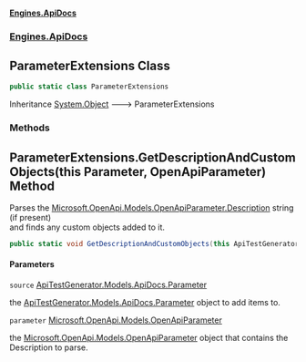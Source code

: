 #### [Engines.ApiDocs](Engines.ApiDocs.md 'Engines.ApiDocs')
### [Engines.ApiDocs](Engines.ApiDocs.md#Engines.ApiDocs 'Engines.ApiDocs')

## ParameterExtensions Class

```csharp
public static class ParameterExtensions
```

Inheritance [System.Object](https://docs.microsoft.com/en-us/dotnet/api/System.Object 'System.Object') &#129106; ParameterExtensions
### Methods

<a name='Engines.ApiDocs.ParameterExtensions.GetDescriptionAndCustomObjects(thisApiTestGenerator.Models.ApiDocs.Parameter,Microsoft.OpenApi.Models.OpenApiParameter)'></a>

## ParameterExtensions.GetDescriptionAndCustomObjects(this Parameter, OpenApiParameter) Method

Parses the [Microsoft.OpenApi.Models.OpenApiParameter.Description](https://docs.microsoft.com/en-us/dotnet/api/Microsoft.OpenApi.Models.OpenApiParameter.Description 'Microsoft.OpenApi.Models.OpenApiParameter.Description') string (if present)  
and finds any custom objects added to it.

```csharp
public static void GetDescriptionAndCustomObjects(this ApiTestGenerator.Models.ApiDocs.Parameter source, Microsoft.OpenApi.Models.OpenApiParameter parameter);
```
#### Parameters

<a name='Engines.ApiDocs.ParameterExtensions.GetDescriptionAndCustomObjects(thisApiTestGenerator.Models.ApiDocs.Parameter,Microsoft.OpenApi.Models.OpenApiParameter).source'></a>

`source` [ApiTestGenerator.Models.ApiDocs.Parameter](https://docs.microsoft.com/en-us/dotnet/api/ApiTestGenerator.Models.ApiDocs.Parameter 'ApiTestGenerator.Models.ApiDocs.Parameter')

the [ApiTestGenerator.Models.ApiDocs.Parameter](https://docs.microsoft.com/en-us/dotnet/api/ApiTestGenerator.Models.ApiDocs.Parameter 'ApiTestGenerator.Models.ApiDocs.Parameter') object to add items to.

<a name='Engines.ApiDocs.ParameterExtensions.GetDescriptionAndCustomObjects(thisApiTestGenerator.Models.ApiDocs.Parameter,Microsoft.OpenApi.Models.OpenApiParameter).parameter'></a>

`parameter` [Microsoft.OpenApi.Models.OpenApiParameter](https://docs.microsoft.com/en-us/dotnet/api/Microsoft.OpenApi.Models.OpenApiParameter 'Microsoft.OpenApi.Models.OpenApiParameter')

the [Microsoft.OpenApi.Models.OpenApiParameter](https://docs.microsoft.com/en-us/dotnet/api/Microsoft.OpenApi.Models.OpenApiParameter 'Microsoft.OpenApi.Models.OpenApiParameter') object that contains the Description to parse.